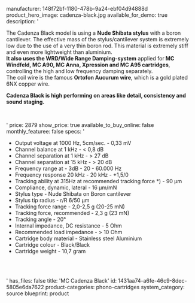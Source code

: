 manufacturer: 148f72bf-1180-478b-9a24-ebf04d94888d
product_hero_image: cadenza-black.jpg
available_for_demo: true
description: '<p>The Cadenza Black model is using a&nbsp;<strong>Nude Shibata stylus</strong>&nbsp;with a boron cantilever. The effective mass of the stylus/cantilever system is extremely low due to the use of a very thin boron rod. This material is extremely stiff and even more lightweight than aluminium.<br><strong>It also uses the WRD/Wide Range Damping-system</strong>&nbsp;applied for<strong>&nbsp;MC Windfeld, MC A90, MC Anna, Xpression and MC A95 cartridges</strong>, controlling the high and low frequency damping separately.<br>The coil wire is the famous&nbsp;<strong>Ortofon Aucurum wire</strong>, which is a gold plated 6NX copper wire.</p><p><strong>Cadenza Black is high performing on areas like detail, consistency and sound staging.</strong></p><p><br></p>'
price: 2879
show_price: true
available_to_buy_online: false
monthly_featuree: false
specs: '<ul><li>Output voltage at 1000 Hz, 5cm/sec. - 0,33 mV<br></li><li>Channel balance at 1 kHz - &lt; 0,8 dB<br></li><li>Channel separation at 1 kHz - &gt; 27 dB<br></li><li>Channel separation at 15 kHz - &gt; 20 dB<br></li><li>Frequency range at - 3dB - 20 - 60.000 Hz<br></li><li>Frequency response 20 kHz - 20 kHz - +1,5/0<br></li><li>Tracking ability at 315Hz at recommended tracking force *) - 90 µm<br></li><li>Compliance, dynamic, lateral - 16 µm/mN<br></li><li>Stylus type - Nude Shibata on Boron cantilever<br></li><li>Stylus tip radius - r/R 6/50 µm<br></li><li>Tracking force range - 2,0-2,5 g (20-25 mN)<br></li><li>Tracking force, recommended - 2,3 g (23 mN)<br></li><li>Tracking angle - 20°<br></li><li>Internal impedance, DC resistance - 5 Ohm<br></li><li>Recommended load impedance - &gt; 10 Ohm<br></li><li>Cartridge body material - Stainless steel Aluminium<br></li><li>Cartridge colour - Black/Black<br></li><li>Cartridge weight - 10,7 gram<br></li></ul><p><br><br></p>'
has_files: false
title: 'MC Cadenza Black'
id: 1431aa74-a6fe-46c9-8dec-5805e6da7622
product-categories: phono-cartridges
system_category: source
blueprint: product
